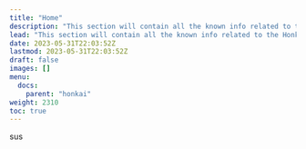 ```yaml
---
title: "Home"
description: "This section will contain all the known info related to the Honkai Impact"
lead: "This section will contain all the known info related to the Honkai Impact"
date: 2023-05-31T22:03:52Z
lastmod: 2023-05-31T22:03:52Z
draft: false
images: []
menu:
  docs:
    parent: "honkai"
weight: 2310
toc: true
---
```


sus
